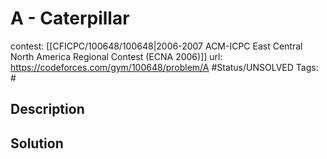 # A - Caterpillar

contest: [[CFICPC/100648/100648|2006-2007 ACM-ICPC East Central North America Regional Contest (ECNA 2006)]]
url: https://codeforces.com/gym/100648/problem/A
#Status/UNSOLVED
Tags: #

## Description

## Solution

